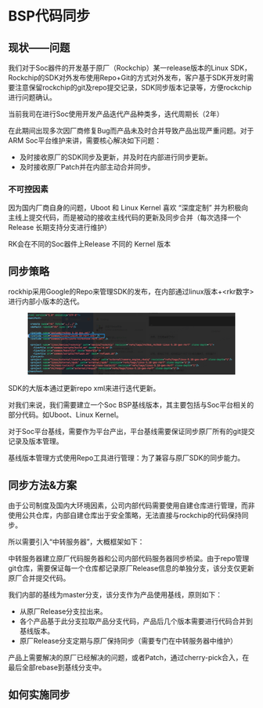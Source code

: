 # BSP代码同步

## 现状——问题

我们对于Soc器件的开发基于原厂（Rockchip）某一release版本的Linux SDK，Rockchip的SDK对外发布使用Repo+Git的方式对外发布，客户基于SDK开发时需要注意保留rockchip的git及repo提交记录，SDK同步版本记录等，方便rockchip进行问题确认。

当前我司在进行Soc使用开发产品迭代产品种类多，迭代周期长（2年）

在此期间出现多次因厂商修复Bug而产品未及时合并导致产品出现严重问题。对于ARM Soc平台维护来讲，需要核心解决如下问题：

* 及时接收原厂的SDK同步及更新，并及时在内部进行同步更新。
* 及时接收原厂Patch并在内部主动合并同步。

### 不可控因素

因为国内厂商自身的问题，Uboot 和 Linux Kernel 喜欢 “深度定制” 并为积极向主线上提交代码，而是被动的接收主线代码的更新及同步合并（每次选择一个Release 长期支持分支进行维护）

RK会在不同的Soc器件上Release 不同的 Kernel 版本

## 同步策略

rockhip采用Google的Repo来管理SDK的发布，在内部通过linux版本+\<rkr数字>进行内部小版本的迭代。

<figure><img src="../../.gitbook/assets/image (17).png" alt=""><figcaption></figcaption></figure>

SDK的大版本通过更新repo xml来进行迭代更新。

对我们来说，我们需要建立一个Soc BSP基线版本，其主要包括与Soc平台相关的部分代码。如Uboot、Linux Kernel。

对于Soc平台基线，需要作为平台产出，平台基线需要保证同步原厂所有的git提交记录及版本管理。

基线版本管理方式使用Repo工具进行管理：为了兼容与原厂SDK的同步能力。

## 同步方法&方案

由于公司制度及国内大环境因素，公司内部代码需要使用自建仓库进行管理，而非使用公共仓库，内部自建仓库出于安全策略，无法直接与rockchip的代码保持同步。

所以需要引入“中转服务器”，大概框架如下：



中转服务器建立原厂代码服务器和公司内部代码服务器同步桥梁。由于repo管理git仓库，需要保证每一个仓库都记录原厂Release信息的单独分支，该分支仅更新原厂合并提交代码。

我们内部的基线为master分支，该分支作为产品使用基线，原则如下：

* 从原厂Release分支拉出来。
* 各个产品基于此分支拉取产品分支代码，产品后几个版本需要进行代码合并到基线版本。
* 原厂Release分支定期与原厂保持同步（需要专门在中转服务器中维护）

产品上需要解决的原厂已经解决的问题，或者Patch，通过cherry-pick合入，在最后全部rebase到基线分支中。

## 如何实施同步
